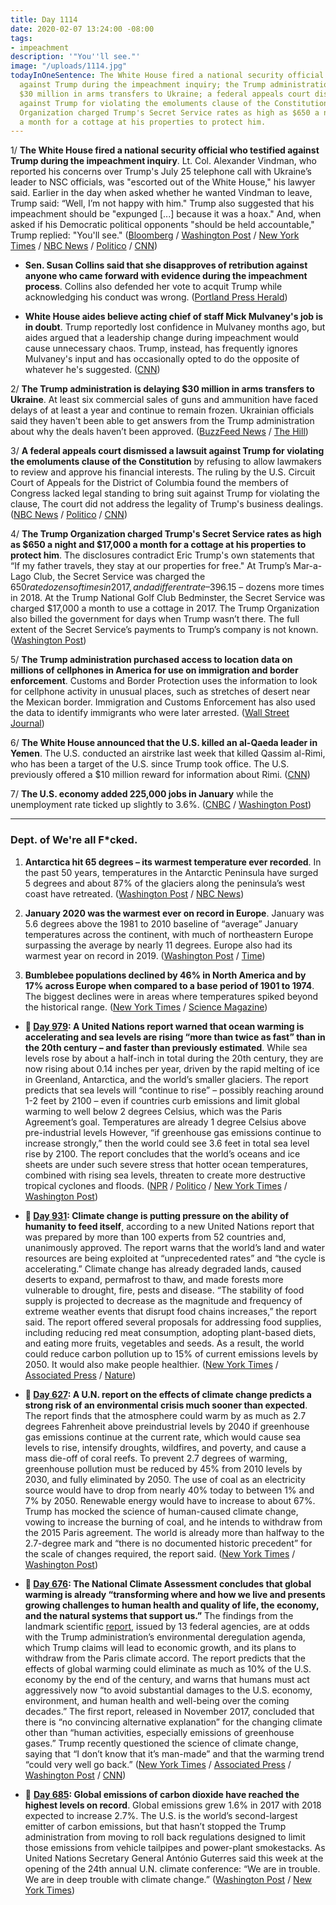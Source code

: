 ```yaml
---
title: Day 1114
date: 2020-02-07 13:24:00 -08:00
tags:
- impeachment
description: '"You''ll see."'
image: "/uploads/1114.jpg"
todayInOneSentence: The White House fired a national security official who testified
  against Trump during the impeachment inquiry; the Trump administration is delaying
  $30 million in arms transfers to Ukraine; a federal appeals court dismissed a lawsuit
  against Trump for violating the emoluments clause of the Constitution; and the Trump
  Organization charged Trump's Secret Service rates as high as $650 a night and $17,000
  a month for a cottage at his properties to protect him.
---
```


1/ **The White House fired a national security official who testified against Trump during the impeachment inquiry**. Lt. Col. Alexander Vindman, who reported his concerns over Trump's July 25 telephone call with Ukraine’s leader to NSC officials, was "escorted out of the White House," his lawyer said. Earlier in the day when asked whether he wanted Vindman to leave, Trump said: “Well, I’m not happy with him." Trump also suggested that his impeachment should be "expunged \[...\] because it was a hoax." And, when asked if his Democratic political opponents "should be held accountable," Trump replied: "You'll see."  ([Bloomberg](https://www.bloomberg.com/news/articles/2020-02-07/white-house-weighs-ouster-of-aide-who-testified-against-trump) / [Washington Post](https://www.washingtonpost.com/politics/trump-lambastes-his-critics-as-he-considers-how-else-to-target-his-perceived-enemies-over-impeachment/2020/02/06/571003a0-4924-11ea-9475-535736e48788_story.html) / [New York Times](https://www.nytimes.com/2020/02/07/us/politics/alexander-vindman-white-house.html) / [NBC News](https://www.nbcnews.com/politics/trump-impeachment-inquiry/vindman-who-provided-key-impeachment-testimony-escorted-white-house-attorney-n1132526) / [Politico](https://www.politico.com/news/2020/02/07/donald-trump-pressure-impeachment-witness-alexander-vindman-111997) / [CNN](https://www.cnn.com/2020/02/07/politics/alex-vindman-donald-trump-impeachment/))

* **Sen. Susan Collins said that she disapproves of retribution against anyone who came forward with evidence during the impeachment process**. Collins also defended her vote to acquit Trump while acknowledging his conduct was wrong. ([Portland Press Herald](https://www.pressherald.com/2020/02/07/collins-says-retribution-after-impeachment-acquital-would-not-be-appropriate/))

* **White House aides believe acting chief of staff Mick Mulvaney's job is in doubt**. Trump reportedly lost confidence in Mulvaney months ago, but aides argued that a leadership change during impeachment would cause unnecessary chaos. Trump, instead, has frequently ignores Mulvaney's input and has occasionally opted to do the opposite of whatever he's suggested. ([CNN](https://www.cnn.com/2020/02/07/politics/white-house-staff-shake-up-donald-trump/))

2/ **The Trump administration is delaying $30 million in arms transfers to Ukraine**. At least six commercial sales of guns and ammunition have faced delays of at least a year and continue to remain frozen. Ukrainian officials said they haven't been able to get answers from the Trump administration about why the deals haven’t been approved. ([BuzzFeed News](https://www.buzzfeednews.com/article/christopherm51/ukraine-us-arms-sales) / [The Hill](https://thehill.com/policy/international/foreign-aid/481871-trump-administration-delaying-arms-transfers-worth-30m-to))

3/ **A federal appeals court dismissed a lawsuit against Trump for violating the emoluments clause of the Constitution** by refusing to allow lawmakers to review and approve his financial interests. The ruling by the U.S. Circuit Court of Appeals for the District of Columbia found the members of Congress lacked legal standing to bring suit against Trump for violating the clause,  The court did not address the legality of Trump's business dealings. ([NBC News](https://www.nbcnews.com/politics/donald-trump/federal-appeals-court-dismisses-trump-emoluments-case-n1132441) / [Politico](https://www.politico.com/news/2020/02/07/appeals-court-rejects-democrats-emoluments-suit-against-trump-111942) / [CNN](https://www.cnn.com/2020/02/07/politics/emoluments-lawsuit-trump/index.html))

4/ **The Trump Organization charged Trump's Secret Service rates as high as $650 a night and $17,000 a month for a cottage at his properties to protect him**. The disclosures contradict Eric Trump's own statements that “If my father travels, they stay at our properties for free." At Trump’s Mar-a-Lago Club, the Secret Service was charged the $650 rate dozens of times in 2017, and a different rate – $396.15 – dozens more times in 2018. At the Trump National Golf Club Bedminster, the Secret Service was charged $17,000 a month to use a cottage in 2017. The Trump Organization also billed the government for days when Trump wasn’t there. The full extent of the Secret Service’s payments to Trump’s company is not known. ([Washington Post](https://www.washingtonpost.com/politics/secret-service-has-paid-rates-as-high-as-650-a-night-for-rooms-at-trumps-properties/2020/02/06/7f27a7c6-3ec5-11ea-8872-5df698785a4e_story.html))

5/ **The Trump administration purchased access to location data on millions of cellphones in America for use on immigration and border enforcement**. Customs and Border Protection uses the information to look for cellphone activity in unusual places, such as stretches of desert near the Mexican border. Immigration and Customs Enforcement has also used the data to identify immigrants who were later arrested. ([Wall Street Journal](https://www.wsj.com/articles/federal-agencies-use-cellphone-location-data-for-immigration-enforcement-11581078600))

6/ **The White House announced that the U.S. killed an al-Qaeda leader in Yemen**. The U.S. conducted an airstrike last week that killed Qassim al-Rimi, who has been a target of the U.S. since Trump took office. The U.S. previously offered a $10 million reward for information about Rimi. ([CNN](https://www.cnn.com/2020/02/06/politics/white-house-announces-death-of-aqap-leader/index.html))

7/ **The U.S. economy added 225,000 jobs in January** while the unemployment rate ticked up slightly to 3.6%. ([CNBC](https://www.cnbc.com/2020/02/07/us-nonfarm-payrolls-january-2019.html) / [Washington Post](https://www.washingtonpost.com/business/2020/02/07/february-2020-jobs-report/))

---

### Dept. of We're all F\*cked.

1. **Antarctica hit 65 degrees – its warmest temperature ever recorded**. In the past 50 years, temperatures in the Antarctic Peninsula have surged 5 degrees and about 87% of the glaciers along the peninsula’s west coast have retreated. ([Washington Post](https://www.washingtonpost.com/weather/2020/02/07/antarctica-just-hit-65-degrees-its-warmest-temperature-ever-recorded/) / [NBC News](https://www.nbcnews.com/science/science-news/base-antarctica-recorded-temperature-64-9-degrees-if-confirmed-it-n1132541))

2. **January 2020 was the warmest ever on record in Europe**. January was 5.6 degrees above the 1981 to 2010 baseline of “average” January temperatures across the continent, with much of northeastern Europe surpassing the average by nearly 11 degrees. Europe also had its warmest year on record in 2019. ([Washington Post](https://www.washingtonpost.com/weather/2020/02/03/warmth-is-really-unheard-much-eastern-europe-including-helsinki-moscow-saw-warmest-january-record/) / [Time](https://time.com/5779142/global-temperatures-warmest-january/))

3. **Bumblebee populations declined by 46% in North America and by 17% across Europe when compared to a base period of 1901 to 1974**. The biggest declines were in areas where temperatures spiked beyond the historical range. ([New York Times](https://www.nytimes.com/interactive/2020/02/06/climate/bumblebees-extreme-heat-weather.html) / [Science Magazine](https://science.sciencemag.org/content/367/6478/685))

* **📌 [Day 979](https://whatthefuckjusthappenedtoday.com/2019/09/25/day-979/#a-united-nations-report-warned-that): A United Nations report warned that ocean warming is accelerating and sea levels are rising “more than twice as fast” than in the 20th century – and faster than previously estimated**. While sea levels rose by about a half-inch in total during the 20th century, they are now rising about 0.14 inches per year, driven by the rapid melting of ice in Greenland, Antarctica, and the world’s smaller glaciers. The report predicts that sea levels will “continue to rise” – possibly reaching around 1-2 feet by 2100 – even if countries curb emissions and limit global warming to well below 2 degrees Celsius, which was the Paris Agreement’s goal. Temperatures are already 1 degree Celsius above pre-industrial levels However, “if greenhouse gas emissions continue to increase strongly,” then the world could see 3.6 feet in total sea level rise by 2100. The report concludes that the world’s oceans and ice sheets are under such severe stress that hotter ocean temperatures, combined with rising sea levels, threaten to create more destructive tropical cyclones and floods. ([NPR](https://www.npr.org/2019/09/25/755859707/earths-oceans-are-getting-hotter-and-higher-and-it-s-accelerating) / [Politico](https://www.politico.eu/article/un-report-warns-of-accelerating-sea-level-rise-in-a-warming-world/) / [New York Times](https://www.nytimes.com/2019/09/25/climate/climate-change-oceans-united-nations.html) / [Washington Post](https://www.washingtonpost.com/climate-environment/2019/09/25/new-un-climate-report-massive-change-already-here-worlds-oceans-frozen-regions/))

* **📌 [Day 931](https://whatthefuckjusthappenedtoday.com/2019/08/08/day-931/#10-climate-change-is-putting-pressur): Climate change is putting pressure on the ability of humanity to feed itself**, according to a new United Nations report that was prepared by more than 100 experts from 52 countries and, unanimously approved. The report warns that the world’s land and water resources are being exploited at “unprecedented rates” and “the cycle is accelerating.” Climate change has already degraded lands, caused deserts to expand, permafrost to thaw, and made forests more vulnerable to drought, fire, pests and disease. “The stability of food supply is projected to decrease as the magnitude and frequency of extreme weather events that disrupt food chains increases,” the report said. The report offered several proposals for addressing food supplies, including reducing red meat consumption, adopting plant-based diets, and eating more fruits, vegetables and seeds. As a result, the world could reduce carbon pollution up to 15% of current emissions levels by 2050. It would also make people healthier. ([New York Times](https://www.nytimes.com/2019/08/08/climate/climate-change-food-supply.html) / [Associated Press](https://apnews.com/afb6990efd7c437da19c6d4d9976899c) / [Nature](https://www.nature.com/articles/d41586-019-02409-7))

* **📌 [Day 627](https://whatthefuckjusthappenedtoday.com/2018/10/08/day-627/): A U.N. report on the effects of climate change predicts a strong risk of an environmental crisis much sooner than expected**. The report finds that the atmosphere could warm by as much as 2.7 degrees Fahrenheit above preindustrial levels by 2040 if greenhouse gas emissions continue at the current rate, which would cause sea levels to rise, intensify droughts, wildfires, and poverty, and cause a mass die-off of coral reefs. To prevent 2.7 degrees of warming, greenhouse pollution must be reduced by 45% from 2010 levels by 2030, and fully eliminated by 2050. The use of coal as an electricity source would have to drop from nearly 40% today to between 1% and 7% by 2050. Renewable energy would have to increase to about 67%. Trump has mocked the science of human-caused climate change, vowing to increase the burning of coal, and he intends to withdraw from the 2015 Paris agreement. The world is already more than halfway to the 2.7-degree mark and “there is no documented historic precedent” for the scale of changes required, the report said. ([New York Times](https://www.nytimes.com/2018/10/07/climate/ipcc-climate-report-2040.html) / [Washington Post](https://www.washingtonpost.com/energy-environment/2018/10/08/world-has-only-years-get-climate-change-under-control-un-scientists-say/))

* **📌 [Day 676](https://whatthefuckjusthappenedtoday.com/2018/11/26/day-676/#1-the-national-climate-assessment-co): The National Climate Assessment concludes that global warming is already “transforming where and how we live and presents growing challenges to human health and quality of life, the economy, and the natural systems that support us.”** The findings from the landmark scientific [report](https://nca2018.globalchange.gov/), issued by 13 federal agencies, are at odds with the Trump administration’s environmental deregulation agenda, which Trump claims will lead to economic growth, and its plans to withdraw from the Paris climate accord. The report predicts that the effects of global warming could eliminate as much as 10% of the U.S. economy by the end of the century, and warns that humans must act aggressively now “to avoid substantial damages to the U.S. economy, environment, and human health and well-being over the coming decades.” The first report, released in November 2017, concluded that there is “no convincing alternative explanation” for the changing climate other than “human activities, especially emissions of greenhouse gases.” Trump recently questioned the science of climate change, saying that “I don’t know that it’s man-made” and that the warming trend “could very well go back.” ([New York Times](https://www.nytimes.com/2018/11/23/climate/us-climate-report.html) / [Associated Press](https://apnews.com/f9732784135c4f4a8963daff79e2583e) / [Washington Post](https://www.washingtonpost.com/energy-environment/2018/11/23/major-trump-administration-climate-report-says-damages-are-intensifying-across-country/) / [CNN](https://www.cnn.com/2018/11/23/health/climate-change-report-bn/index.html))

* 📌 **[Day 685](https://whatthefuckjusthappenedtoday.com/2018/12/05/day-685/#2-global-emissions-of-carbon-dioxide): Global emissions of carbon dioxide have reached the highest levels on record**. Global emissions grew 1.6% in 2017 with 2018 expected to increase 2.7%. The U.S. is the world’s second-largest emitter of carbon emissions, but that hasn’t stopped the Trump administration from moving to roll back regulations designed to limit those emissions from vehicle tailpipes and power-plant smokestacks. As United Nations Secretary General António Guterres said this week at the opening of the 24th annual U.N. climate conference: “We are in trouble. We are in deep trouble with climate change.” ([Washington Post](https://www.washingtonpost.com/energy-environment/2018/12/05/we-are-trouble-global-carbon-emissions-reached-new-record-high/) / [New York Times](https://www.nytimes.com/2018/12/05/climate/greenhouse-gas-emissions-2018.html))
